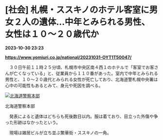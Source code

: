 # [社会] 札幌・ススキノのホテル客室に男女２人の遺体…中年とみられる男性、女性は１０～２０歳代か

**2023-10-30 23:23**

**https://www.yomiuri.co.jp/national/20231031-OYT1T50047/**

　３０日午前１１時２５分頃、札幌市中央区南４西１のホテルで「客室でお客さんが亡くなっている」と、従業員から１１０番があった。室内で中年とみられる男性と、１０～２０歳代とみられる女性が死亡しており、北海道警札幌中央署は心中の可能性もあるとみて、身元や死因を調べる。

[![北海道警察本部](https://www.yomiuri.co.jp/media/2023/10/20231031-OYT1I50020-1.jpg)](https://www.yomiuri.co.jp/pluralphoto/20231031-OYT1I50020/)

北海道警察本部

　発表によると遺体はどちらも死後数日以内。服は着ており、目立った外傷や争った形跡はなかったという。

　現場は雑居ビルが立ち並ぶ繁華街・ススキノの一角。